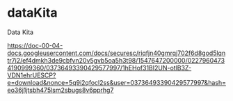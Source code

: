 # dataKita
Data Kita

https://doc-00-04-docs.googleusercontent.com/docs/securesc/riqfjn40gmrqj702f6d8god5lqntr7i2/ef4dmkh3de9cbfvn20v5gvb5oa5h3t98/1547647200000/02279604734190999360/03736493390429577997/1hEHof31BI2UN-otlB3Z-VDN1ehrUESCP?e=download&nonce=5q9i2qfocl2ss&user=03736493390429577997&hash=eo36j1jtsbh475lsm2sbugs8v6pprhg7
